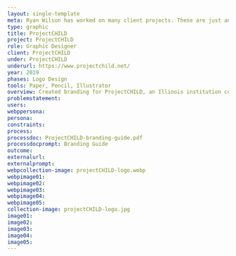 ```yaml
---
layout: single-template
meta: Ryan Wilson has worked on many client projects. These are just an example of some of the excellent product design work that he could do on your project.
type: graphic
title: ProjectCHILD
project: ProjectCHILD
role: Graphic Designer
client: ProjectCHILD
under: ProjectCHILD
underurl: https://www.projectchild.net/
year: 2019
phases: Logo Design
tools: Paper, Pencil, Illustrator
overview: Created branding for ProjectCHILD, an Illinois institution committed to advancing the quality, affordability, and accessibility of child care.
problemstatement:
users:
webppersona:
persona:
constraints:
process:
processdoc: ProjectCHILD-branding-guide.pdf
processdocprompt: Branding Guide
outcome:
externalurl:
externalprompt:
webpcollection-image: projectCHILD-logo.webp
webpimage01:
webpimage02:
webpimage03:
webpimage04:
webpimage05:
collection-image: projectCHILD-logo.jpg
image01:
image02:
image03:
image04:
image05:
---
```

